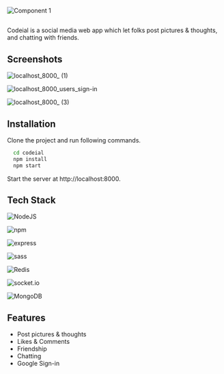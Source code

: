 ![Component 1](https://user-images.githubusercontent.com/53224332/178095900-bc0be699-46b6-4452-aff1-9a238ab6359c.svg)
##
Codeial is a social media web app which let folks post pictures & thoughts, and chatting with friends.


## Screenshots

![localhost_8000_ (1)](https://user-images.githubusercontent.com/53224332/178101033-46ec2bc9-d0f6-4dc0-b170-ee9aa3fb60a0.png)

![localhost_8000_users_sign-in](https://user-images.githubusercontent.com/53224332/178101971-b364be06-2034-4d83-b561-4a967c4e4909.png)

![localhost_8000_ (3)](https://user-images.githubusercontent.com/53224332/178102064-5a18e160-b141-4695-b1bb-e2ac2078bd54.png)





## Installation

Clone the project and run following commands.

```bash
  cd codeial
  npm install
  npm start
```
Start the server at http://localhost:8000.
## Tech Stack

![NodeJS](https://img.shields.io/badge/Node.js-339933?style=for-the-badge&logo=nodedotjs&logoColor=white)    

![npm](https://img.shields.io/badge/npm-CB3837?style=for-the-badge&logo=npm&logoColor=white)

![express](https://img.shields.io/badge/Express.js-000000?style=for-the-badge&logo=express&logoColor=white)

![sass](https://img.shields.io/badge/Sass-CC6699?style=for-the-badge&logo=sass&logoColor=white)

![Redis](https://img.shields.io/badge/redis-CC0000.svg?&style=for-the-badge&logo=redis&logoColor=white)

![socket.io](https://img.shields.io/badge/Socket.io-010101?&style=for-the-badge&logo=Socket.io&logoColor=white)

![MongoDB](https://img.shields.io/badge/MongoDB-4EA94B?style=for-the-badge&logo=mongodb&logoColor=white)
## Features

- Post pictures & thoughts
- Likes & Comments
- Friendship
- Chatting
- Google Sign-in

